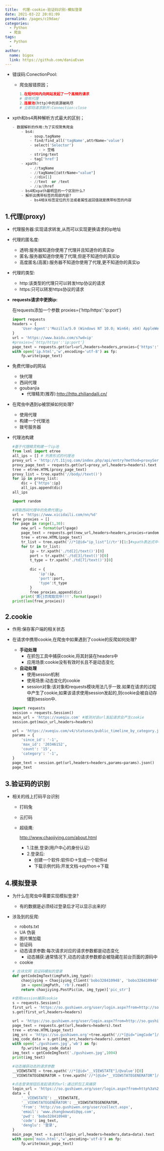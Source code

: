 ```yaml
---
title:  代理-cookie-验证码识别-模拟登录
date: 2021-03-22 20:01:09
permalink: /pages/c19dae/
categories:
  - Python
  - 爬虫
tags:
  - Python
  - 
author: 
  name: bigox
  link: https://github.com/daniuEvan
---
```

- 错误码:ConectionPool:
  
  - 爬虫报错原因；
  
    ```python
    1.在短时间内向网站发起了一个高频的请求
    # 使用代理
    2.连接池(http)中的资源被耗尽
    # 立即将请求断开:Connection:close
    ```

- xpth和bs4两种解析方式最大的区别；

  ```python
  - 数据解析的作用:为了实现聚焦爬虫
      - bs4:
          - soup.tagName
          - find/find_all('tagName',attrName='value')
          - select('Selector')
              - > 空格
          - string/text
          - tag['href']
      - xpath:
          - //tagName
          - //tagName[@attrName="value"]
          - //div[1]
          - //text  or /text
          - //a/@href
      - bs4和xpath最明显的一个区别什么?
      - 解析出携带标签的局部内容?
          - bs4相关标签定位的方法或者属性返回值就是携带标签的内容
  ```

## 1.代理(proxy)

- 代理服务器:实现请求转发,从而可以实现更换请求的ip地址
  
- 代理的匿名度:
  - 透明:服务器知道你使用了代理并且知道你的真实ip
  - 匿名:服务器知道你使用了代理,但是不知道你的真实ip
  - 高度匿名(高匿):服务器不知道你使用了代理,更不知道你的真实ip
  
- 代理的类型:
  - http:该类型的代理只可以转发http协议的请求
  - https:只可以转发https协议的请求

- **requests请求中更换ip:**

  在requests添加一个参数 proxies={'http/https':'ip:port'}

  ```python
  import requests
  headers = {
      'User-Agent':'Mozilla/5.0 (Windows NT 10.0; Win64; x64) AppleWebKit/537.36 (KHTML, like Gecko) Chrome/76.0.3809.100 Safari/537.36'
  }
  url = 'https://www.baidu.com/s?wd=ip'
  #proxies={'http/https':'ip:port'}
  page_text = requests.get(url=url,headers=headers,proxies={'https':'1.197.203.187:9999'}).text
  with open('ip.html','w',encoding='utf-8') as fp:
      fp.write(page_text)
  ```

  

- 免费代理ip的网站

  - 快代理
  - 西祠代理
  - goubanjia
    - 代理精灵(推荐):<http://http.zhiliandaili.cn/>

- 在爬虫中遇到ip被禁掉如何处理?

  - 使用代理
  - 构建一个代理池
  - 拨号服务器

- 代理池构建

  ```python
  #基于代理精灵构建一个ip池
  from lxml import etree
  all_ips = [] # 列表形式的代理池
  proxy_url = 'http://t.11jsq.com/index.php/api/entry?method=proxyServer.generate_api_url&packid=1&fa=0&fetch_key=&groupid=0&qty=52&time=1&pro=&city=&port=1&format=html&ss=5&css=&dt=1&specialTxt=3&specialJson=&usertype=2'  # 代理ip地址
  proxy_page_text = requests.get(url=proxy_url,headers=headers).text
  tree = etree.HTML(proxy_page_text)
  proxy_list = tree.xpath('//body//text()')
  for ip in proxy_list:
      dic = {'https':ip}
      all_ips.append(dic)
  all_ips
  
  import random
  
  #爬取西祠代理中的免费代理ip
  url = 'https://www.xicidaili.com/nn/%d'
  free_proxies = []
  for page in range(1,30):
      new_url = format(url%page)
      page_text = requests.get(new_url,headers=headers,proxies=random.choice(all_ips)).text
      tree = etree.HTML(page_text)
      tr_list = tree.xpath('//*[@id="ip_list"]//tr')[1:]#xpath表达式中不可以出现tbody
      for tr in tr_list:
          ip = tr.xpath('./td[2]/text()')[0]
          port = tr.xpath('./td[3]/text()')[0]
          t_type = tr.xpath('./td[7]/text()')[0]
          
          dic = {
              'ip':ip,
              'port':port,
              'type':t_type
          }
          free_proxies.append(dic)
      print('第{}页爬取完毕!!!'.format(page))
  print(len(free_proxies))
  ```

  

## 2.cookie

- 作用:保存客户端的相关状态

- 在请求中携带cookie,在爬虫中如果遇到了cookie的反爬如何处理?

  - **手动处理**
    - 在抓包工具中捕获cookie,将其封装在headers中
    - 应用场景:cookie没有有效时长且不是动态变化
  - **自动处理**
    - 使用session机制
    - 使用场景:动态变化的cookie
    - session对象:该对象和requests模块用法几乎一致.如果在请求的过程中产生了cookie,如果该请求使用session发起的,则cookie会被自动存储到session中.

  ```python
  import requests
  session = requests.Session()
  main_url = 'https://xueqiu.com' #推测对该url发起请求会产生cookie
  session.get(main_url,headers=headers)
  
  url = 'https://xueqiu.com/v4/statuses/public_timeline_by_category.json'
  params = {
      'since_id': '-1',
      'max_id': '20346152',
      'count': '15',
      'category': '-1',
  }
  page_text = session.get(url,headers=headers,params=params).json()
  page_text
  ```

## 3.验证码的识别

- 相关的线上打码平台识别

  - 打码兔

  - 云打码

  - 超级鹰:

    http://www.chaojiying.com/about.html

    - 1.注册,登录(用户中心的身份认证)
    - 2.登录后:
      - 创建一个软件:软件ID->生成一个软件id
      - 下载示例代码:开发文档->python->下载

## 4.模拟登录

- 为什么在爬虫中需要实现模拟登录?
  
  - 有的数据是必须经过登录后才可以显示出来的!
  
- 涉及到的反爬:
  - robots.txt
  - UA 伪装
  - 图片懒加载
  - 验证码
  - 动态请求参数:每次请求对应的请求参数都是动态变化
    - 动态捕获:通常情况下,动态的请求参数都会被隐藏在前台页面的源码中
  - cookie
  
  ```python
  # 古诗文网 验证码模拟的登录
  def getCodeImgText(imgPath,img_type):
      chaojiying = Chaojiying_Client('bobo328410948', 'bobo328410948', '899370')	#用户中心>>软件ID 生成一个替换 96001
      im = open(imgPath, 'rb').read()													#本地图片文件路径 来替换 a.jpg 有时WIN系统须要//
      return chaojiying.PostPic(im, img_type)['pic_str']
  
  #使用session捕获cookie
  s = requests.Session()
  first_url = 'https://so.gushiwen.org/user/login.aspx?from=http://so.gushiwen.org/user/collect.aspx'
  s.get(first_url,headers=headers)
  
  url = 'https://so.gushiwen.org/user/login.aspx?from=http://so.gushiwen.org/user/collect.aspx'
  page_text = requests.get(url,headers=headers).text
  tree = etree.HTML(page_text)
  img_src = 'https://so.gushiwen.org'+tree.xpath('//*[@id="imgCode"]/@src')[0]
  img_code_data = s.get(img_src,headers=headers).content
  with open('./gushiwen.jpg','wb') as fp:
      fp.write(img_code_data)
  img_text = getCodeImgText('./gushiwen.jpg',1004)
  print(img_text)
  
  #动态捕获动态的请求参数
  __VIEWSTATE = tree.xpath('//*[@id="__VIEWSTATE"]/@value')[0]
  __VIEWSTATEGENERATOR = tree.xpath('//*[@id="__VIEWSTATEGENERATOR"]/@value')[0]
  
  #点击登录按钮后发起请求的url:通过抓包工具捕获
  login_url = 'https://so.gushiwen.org/user/login.aspx?from=http%3a%2f%2fso.gushiwen.org%2fuser%2fcollect.aspx'
  data = {
      '__VIEWSTATE': __VIEWSTATE,
      '__VIEWSTATEGENERATOR': __VIEWSTATEGENERATOR,
      'from': 'http://so.gushiwen.org/user/collect.aspx',
      'email': 'www.zhangbowudi@qq.com',
      'pwd': 'bobo328410948',
      'code': img_text,
      'denglu': '登录',
  }
  main_page_text = s.post(login_url,headers=headers,data=data).text
  with open('main.html','w',encoding='utf-8') as fp:
      fp.write(main_page_text)
  ```
  
  